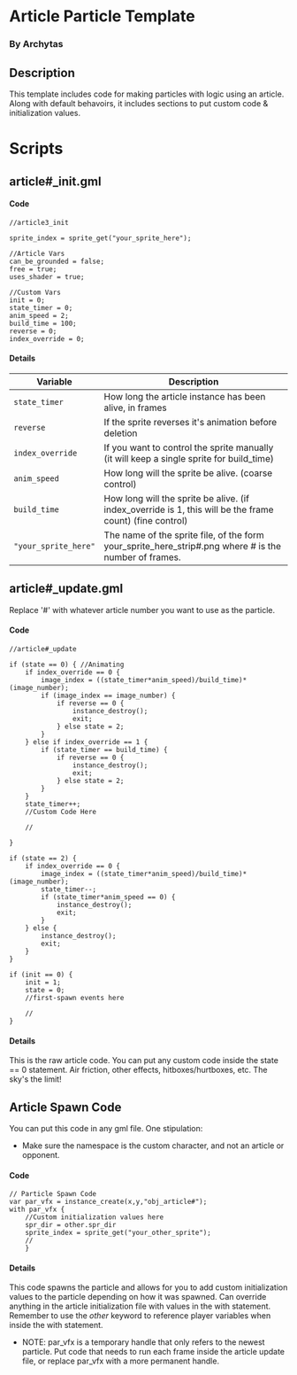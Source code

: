 # Article Particle Template

### By Archytas

## Description
This template includes code for making particles with logic using an article. Along with default behavoirs, it includes sections to put custom code & initialization values.

# Scripts

## article#_init.gml

#### Code
```
//article3_init

sprite_index = sprite_get("your_sprite_here");

//Article Vars
can_be_grounded = false;
free = true;
uses_shader = true;

//Custom Vars
init = 0;
state_timer = 0;
anim_speed = 2;
build_time = 100;
reverse = 0;
index_override = 0;
```

#### Details
Variable             | Description
-------------------- | -----------
`state_timer`     | How long the article instance has been alive, in frames
`reverse`    | If the sprite reverses it's animation before deletion
`index_override`    | If you want to control the sprite manually (it will keep a single sprite for build_time)
`anim_speed`    | How long will the sprite be alive. (coarse control)
`build_time`    | How long will the sprite be alive. (if index_override is 1, this will be the frame count) (fine control)
`"your_sprite_here"` | The name of the sprite file, of the form your_sprite_here_strip#.png where # is the number of frames.
## article#_update.gml

Replace '#' with whatever article number you want to use as the particle.

#### Code
```
//article#_update

if (state == 0) { //Animating
    if index_override == 0 {
        image_index = ((state_timer*anim_speed)/build_time)*(image_number);
        if (image_index == image_number) {
            if reverse == 0 {
                instance_destroy();
                exit;
            } else state = 2;
        }
    } else if index_override == 1 {
		if (state_timer == build_time) {
            if reverse == 0 {
                instance_destroy();
                exit;
            } else state = 2;
        }
	}
    state_timer++;
    //Custom Code Here
	
    //
    
}

if (state == 2) {
    if index_override == 0 {
        image_index = ((state_timer*anim_speed)/build_time)*(image_number);
        state_timer--;
        if (state_timer*anim_speed == 0) {
            instance_destroy();
            exit;
        }
    } else {
        instance_destroy();
        exit;
    }
}

if (init == 0) {
    init = 1;
	state = 0;
    //first-spawn events here
	
	//
}
```

#### Details

This is the raw article code. You can put any custom code inside the state == 0 statement. 
Air friction, other effects, hitboxes/hurtboxes, etc. The sky's the limit!

## Article Spawn Code

You can put this code in any gml file. One stipulation:
 - Make sure the namespace is the custom character, and not an article or opponent.


#### Code
```
// Particle Spawn Code
var par_vfx = instance_create(x,y,"obj_article#");
with par_vfx {
	//Custom initialization values here
	spr_dir = other.spr_dir
	sprite_index = sprite_get("your_other_sprite");
	//
    }
```

#### Details

This code spawns the particle and allows for you to add custom initialization values to the particle depending on how it was spawned.
Can override anything in the article initialization file with values in the with statement. Remember to use the *other* keyword to reference player variables when inside the with statement.
- NOTE: par_vfx is a temporary handle that only refers to the newest particle. Put code that needs to run each frame inside the article update file, or replace par_vfx with a more permanent handle.